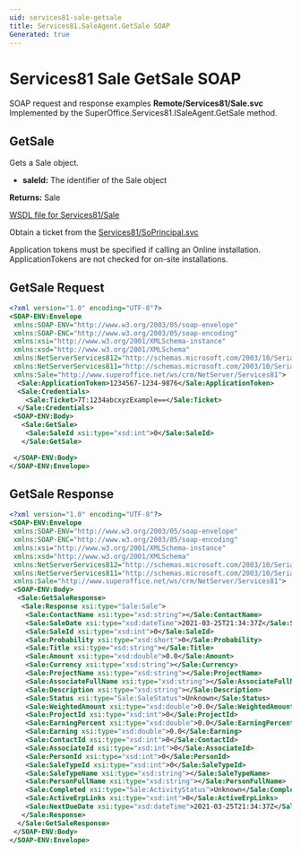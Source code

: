```yaml
---
uid: services81-sale-getsale
title: Services81.SaleAgent.GetSale SOAP
Generated: true
---
```


# Services81 Sale GetSale SOAP

SOAP request and response examples **Remote/Services81/Sale.svc**
Implemented by the <see cref="M:SuperOffice.Services81.ISaleAgent.GetSale">SuperOffice.Services81.ISaleAgent.GetSale</see> method.

## GetSale

Gets a Sale object.

* **saleId:** The identifier of the Sale object

**Returns:** Sale


[WSDL file for Services81/Sale](../Services81-Sale.md)

Obtain a ticket from the [Services81/SoPrincipal.svc](../SoPrincipal/index.md)

Application tokens must be specified if calling an Online installation. ApplicationTokens are not checked for on-site installations.

## GetSale Request

```xml
<?xml version="1.0" encoding="UTF-8"?>
<SOAP-ENV:Envelope
 xmlns:SOAP-ENV="http://www.w3.org/2003/05/soap-envelope"
 xmlns:SOAP-ENC="http://www.w3.org/2003/05/soap-encoding"
 xmlns:xsi="http://www.w3.org/2001/XMLSchema-instance"
 xmlns:xsd="http://www.w3.org/2001/XMLSchema"
 xmlns:NetServerServices812="http://schemas.microsoft.com/2003/10/Serialization/Arrays"
 xmlns:NetServerServices811="http://schemas.microsoft.com/2003/10/Serialization/"
 xmlns:Sale="http://www.superoffice.net/ws/crm/NetServer/Services81">
  <Sale:ApplicationToken>1234567-1234-9876</Sale:ApplicationToken>
  <Sale:Credentials>
    <Sale:Ticket>7T:1234abcxyzExample==</Sale:Ticket>
  </Sale:Credentials>
 <SOAP-ENV:Body>
   <Sale:GetSale>
    <Sale:SaleId xsi:type="xsd:int">0</Sale:SaleId>
   </Sale:GetSale>

 </SOAP-ENV:Body>
</SOAP-ENV:Envelope>

```


## GetSale Response

```xml
<?xml version="1.0" encoding="UTF-8"?>
<SOAP-ENV:Envelope
 xmlns:SOAP-ENV="http://www.w3.org/2003/05/soap-envelope"
 xmlns:SOAP-ENC="http://www.w3.org/2003/05/soap-encoding"
 xmlns:xsi="http://www.w3.org/2001/XMLSchema-instance"
 xmlns:xsd="http://www.w3.org/2001/XMLSchema"
 xmlns:NetServerServices812="http://schemas.microsoft.com/2003/10/Serialization/Arrays"
 xmlns:NetServerServices811="http://schemas.microsoft.com/2003/10/Serialization/"
 xmlns:Sale="http://www.superoffice.net/ws/crm/NetServer/Services81">
 <SOAP-ENV:Body>
  <Sale:GetSaleResponse>
   <Sale:Response xsi:type="Sale:Sale">
    <Sale:ContactName xsi:type="xsd:string"></Sale:ContactName>
    <Sale:SaleDate xsi:type="xsd:dateTime">2021-03-25T21:34:37Z</Sale:SaleDate>
    <Sale:SaleId xsi:type="xsd:int">0</Sale:SaleId>
    <Sale:Probability xsi:type="xsd:short">0</Sale:Probability>
    <Sale:Title xsi:type="xsd:string"></Sale:Title>
    <Sale:Amount xsi:type="xsd:double">0.0</Sale:Amount>
    <Sale:Currency xsi:type="xsd:string"></Sale:Currency>
    <Sale:ProjectName xsi:type="xsd:string"></Sale:ProjectName>
    <Sale:AssociateFullName xsi:type="xsd:string"></Sale:AssociateFullName>
    <Sale:Description xsi:type="xsd:string"></Sale:Description>
    <Sale:Status xsi:type="Sale:SaleStatus">Unknown</Sale:Status>
    <Sale:WeightedAmount xsi:type="xsd:double">0.0</Sale:WeightedAmount>
    <Sale:ProjectId xsi:type="xsd:int">0</Sale:ProjectId>
    <Sale:EarningPercent xsi:type="xsd:double">0.0</Sale:EarningPercent>
    <Sale:Earning xsi:type="xsd:double">0.0</Sale:Earning>
    <Sale:ContactId xsi:type="xsd:int">0</Sale:ContactId>
    <Sale:AssociateId xsi:type="xsd:int">0</Sale:AssociateId>
    <Sale:PersonId xsi:type="xsd:int">0</Sale:PersonId>
    <Sale:SaleTypeId xsi:type="xsd:int">0</Sale:SaleTypeId>
    <Sale:SaleTypeName xsi:type="xsd:string"></Sale:SaleTypeName>
    <Sale:PersonFullName xsi:type="xsd:string"></Sale:PersonFullName>
    <Sale:Completed xsi:type="Sale:ActivityStatus">Unknown</Sale:Completed>
    <Sale:ActiveErpLinks xsi:type="xsd:int">0</Sale:ActiveErpLinks>
    <Sale:NextDueDate xsi:type="xsd:dateTime">2021-03-25T21:34:37Z</Sale:NextDueDate>
   </Sale:Response>
  </Sale:GetSaleResponse>
 </SOAP-ENV:Body>
</SOAP-ENV:Envelope>

```

